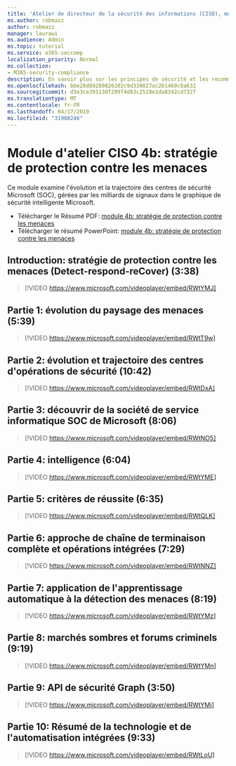 ```yaml
---
title: 'Atelier de directeur de la sécurité des informations (CISO), module 4b: stratégie de protection contre les menaces'
ms.author: robmazz
author: robmazz
manager: laurawi
ms.audience: Admin
ms.topic: tutorial
ms.service: o365-seccomp
localization_priority: Normal
ms.collection:
- M365-security-compliance
description: En savoir plus sur les principes de sécurité et les recommandations pour la modernisation de la sécurité dans votre organisation.
ms.openlocfilehash: bbe28d89280826202c9d338827ac2b1469c8a632
ms.sourcegitcommit: d3e3ce391130f209f4d63c2528e1da8342cd732f
ms.translationtype: MT
ms.contentlocale: fr-FR
ms.lasthandoff: 04/17/2019
ms.locfileid: "31908246"
---
```

# <a name="ciso-workshop-module-4b-threat-protection-strategy"></a>Module d'atelier CISO 4b: stratégie de protection contre les menaces 

Ce module examine l'évolution et la trajectoire des centres de sécurité Microsoft (SOC), gérées par les milliards de signaux dans le graphique de sécurité intelligente Microsoft.

- Télécharger le Résumé PDF: [module 4b: stratégie de protection contre les menaces](media/ciso-workshop-4b-threat-protection-strategy.pdf)
- Télécharger le résumé PowerPoint: [module 4b: stratégie de protection contre les menaces](https://docs.microsoft.com/office365/securitycompliance/media/ciso-workshop-4b-threat-protection-strategy.pptx)

## <a name="introduction-threat-protection-strategy-detect-respond-recover-338"></a>Introduction: stratégie de protection contre les menaces (Detect-respond-reCover) (3:38)

> [!VIDEO https://www.microsoft.com/videoplayer/embed/RWtYMJ]

## <a name="part-1-evolution-of-threat-landscape-539"></a>Partie 1: évolution du paysage des menaces (5:39)

> [!VIDEO https://www.microsoft.com/videoplayer/embed/RWtT9w]

## <a name="part-2-evolution-and-trajectory-of-security-operations-centers-1042"></a>Partie 2: évolution et trajectoire des centres d'opérations de sécurité (10:42)

> [!VIDEO https://www.microsoft.com/videoplayer/embed/RWtDxA]

## <a name="part-3-learnings-from-microsofts-corporate-it-soc-806"></a>Partie 3: découvrir de la société de service informatique SOC de Microsoft (8:06)

> [!VIDEO https://www.microsoft.com/videoplayer/embed/RWtNO5]

## <a name="part-4-intelligence-604"></a>Partie 4: intelligence (6:04)

> [!VIDEO https://www.microsoft.com/videoplayer/embed/RWtYME]

## <a name="part-5-success-criteria-635"></a>Partie 5: critères de réussite (6:35)

> [!VIDEO https://www.microsoft.com/videoplayer/embed/RWtQLK]

## <a name="part-6-full-kill-chain-approach-and-integrated-operations-729"></a>Partie 6: approche de chaîne de terminaison complète et opérations intégrées (7:29)

> [!VIDEO https://www.microsoft.com/videoplayer/embed/RWtNNZ]

## <a name="part-7-applying-machine-learning-to-threat-detection-819"></a>Partie 7: application de l'apprentissage automatique à la détection des menaces (8:19)

> [!VIDEO https://www.microsoft.com/videoplayer/embed/RWtYMz]

## <a name="part-8-dark-markets-and-criminal-forums-919"></a>Partie 8: marchés sombres et forums criminels (9:19)

> [!VIDEO https://www.microsoft.com/videoplayer/embed/RWtYMn]

## <a name="part-9-graph-security-api-350"></a>Partie 9: API de sécurité Graph (3:50)

> [!VIDEO https://www.microsoft.com/videoplayer/embed/RWtYMj]

## <a name="part-10-summary-of-integrated-technology-and-automation-933"></a>Partie 10: Résumé de la technologie et de l'automatisation intégrées (9:33)

> [!VIDEO https://www.microsoft.com/videoplayer/embed/RWtLoU]